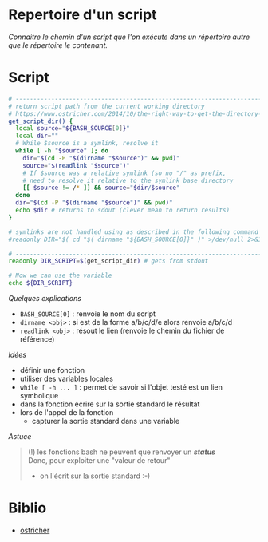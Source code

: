 # Repertoire d'un script
_Connaitre le chemin d'un script que l'on exécute dans un répertoire autre que le répertoire le contenant._
# Script
```bash
# ------------------------------------------------------------------------------
# return script path from the current working directory
# https://www.ostricher.com/2014/10/the-right-way-to-get-the-directory-of-a-bash-script/
get_script_dir() {
  local source="${BASH_SOURCE[0]}"
  local dir=""
  # While $source is a symlink, resolve it
  while [ -h "$source" ]; do
    dir="$(cd -P "$(dirname "$source")" && pwd)"
    source="$(readlink "$source")"
    # If $source was a relative symlink (so no "/" as prefix,
    # need to resolve it relative to the symlink base directory
    [[ $source != /* ]] && source="$dir/$source"
  done
  dir="$(cd -P "$(dirname "$source")" && pwd)"
  echo $dir # returns to sdout (clever mean to return results)
}

# symlinks are not handled using as described in the following command
#readonly DIR="$( cd "$( dirname "${BASH_SOURCE[0]}" )" >/dev/null 2>&1 && pwd )"

# ------------------------------------------------------------------------------
readonly DIR_SCRIPT=$(get_script_dir) # gets from stdout

# Now we can use the variable
echo ${DIR_SCRIPT}
```
*Quelques explications*
- `BASH_SOURCE[0]` : renvoie le nom du script
- `dirname <obj>` : si <obj> est de la forme a/b/c/d/e alors renvoie a/b/c/d
- `readlink <obj>` : résout le lien (renvoie le chemin du fichier de référence)

*Idées*
- définir une fonction
- utiliser des variables locales
- `while [ -h ... ]` : permet de savoir si l'objet testé est un lien symbolique
- dans la fonction ecrire sur la sortie standard le résultat
- lors de l'appel de la fonction
  - capturer la sortie standard dans une variable

*Astuce*
> (!) les fonctions bash ne peuvent que renvoyer un ***status*** \
> Donc, pour exploiter une "valeur de retour"
> - on l'écrit sur la sortie standard :-)

# Biblio
- [ostricher](https://www.ostricher.com/2014/10/the-right-way-to-get-the-directory-of-a-bash-script/)
